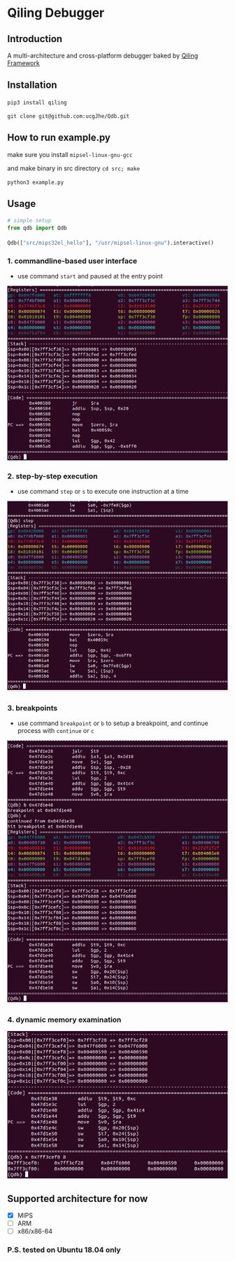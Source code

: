 # Qiling Debugger

## Introduction

A multi-architecture and cross-platform debugger baked by [Qiling Framework](https://github.com/qilingframework/qiling)

## Installation

`pip3 install qiling`

`git clone git@github.com:ucgJhe/Qdb.git`

## How to run example.py

make sure you install `mipsel-linux-gnu-gcc`

and make binary in src directory `cd src; make`

`python3 example.py`

## Usage


```python
# simple setup
from qdb import Qdb

Qdb(["src/mips32el_hello"], "/usr/mipsel-linux-gnu").interactive()
```

### 1. commandline-based user interface

- use command `start` and paused at the entry point

![](pics/cmd_start.png?raw=true)

### 2. step-by-step execution

- use command `step` or `s` to execute one instruction at a time

![](pics/step.png?raw=true)

### 3. breakpoints

- use command `breakpoint` or `b` to setup a breakpoint, and continue process with `continue` or `c`

![](pics/breakpoint.png?raw=true)

### 4. dynamic memory examination

![](pics/mem_examination.png?raw=true)

## Supported architecture for now

- [x] MIPS 
- [ ] ARM
- [ ] x86/x86-64

### P.S. tested on Ubuntu 18.04 only
